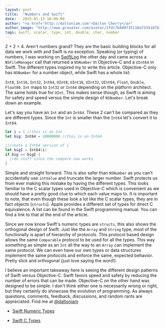 ```yaml
---
layout: post
title:  "Numbers and Swift"
date:   2015-01-13 10:00:00
author: "<a href='http://daltoniam.com'>Dalton Cherry</a>"
author_image: "http://www.gravatar.com/avatar/2fdc7b889f35118a7334187b15c5b957.png?r=x&amp;s=320"
tags: swift, scalar, type, int, double, char, number
---
```


2 + 2 = 4. Aren't numbers grand? They are the basic building blocks for all data we work with and Swift is no exception. Speaking (or typing) of numbers, I was working on [SwiftLog](https://github.com/daltoniam/SwiftLog) the other day and came across a `NSFileManager` call that returned a `NSNumber` in Objective-C and a `UInt64` in Swift. The different types inspired my to write this article. Objective-C only has `NSNumber` for a number object, while Swift has a whole list: 

`Int8`, `Int16`, `Int32`, `Int64`, `UInt8`, `UInt16`, `UInt32`, `UInt64`, `Float`, `Double`, `Float80`. `Int` maps to `Int32` or `Int64` depending on the platform architect. The same holds true for `UInt`. This makes sense though, as Swift is aiming for safety and speed versus the simple design of `NSNumber`. Let's break down an example.

Let's say you have an `Int` and an `Int64`. These 2 can't be compared as they are different types. Since the `Int` is smaller than the `Int64` let's convert it to `Int64`.

```swift
let i = 1 //this is an Int
let big: Int64 = 10000000 //this is an Int64

//create a Int64 version of i
let bigI = Int64(i)
if big == bigI {
  //do stuff since the compare now works
}
```

Simple and straight forward. This is also safer than `NSNumber` as you can't accidentally use `intValue` and truncate the larger number. Swift protects us from ever making this mistake by having the different types. This looks familiar to the C scalar types used in Objective-C which is convenient as we should have a pretty good clue to which each value maps to. It is important to note, that even though these look a lot like the C scalar types, they are in fact objects (`structs`). Apple provides a different set of types for direct C equivalence. A list can be found in the Swift programming manual. You can find a link to that at the end of the article.

Since we now know Swift's numeric types are `structs`, this also shows the orthogonal design of Swift. Just like the `Array` and `String` type, most of the functionally is apart of hierarchy of protocols. This protocol based design allows the same `Comparable` protocol to be used for all the types. This way something as simple as an `Int` all the way to an `Array` can implement the same protocol. We can even have our own types or data structures implement the same protocols and enforce the same, expected behavior. Pretty slick and orthogonal (just love saying the word!). 

I believe an important takeaway here is seeing the different design patterns of Swift versus Objective-C. Swift favors speed and safety by reducing the number of errors that can be made. Objective-C on the other hand was designed to be simple. I don't think either one is necessarily wrong or right, but they certainly do showcase the evolution of programming. As always questions, comments, feedback, discussions, and random rants are appreciated. Find me at [@daltoniam](http://twitter.com/daltoniam)

- [Swift Numeric Types](https://developer.apple.com/library/ios/documentation/General/Reference/SwiftStandardLibraryReference/NumericTypes.html)

- [Swift C Types](https://developer.apple.com/library/ios/documentation/Swift/Conceptual/BuildingCocoaApps/InteractingWithCAPIs.html#//apple_ref/doc/uid/TP40014216-CH8-XID_11)